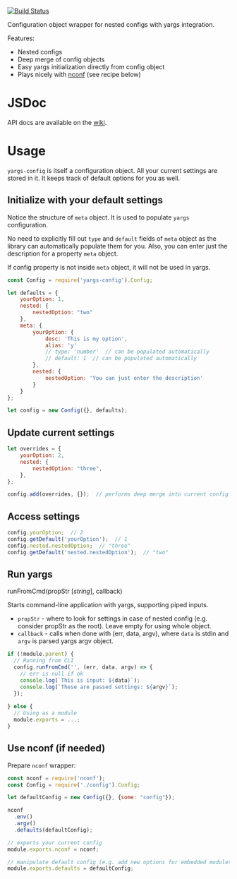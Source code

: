 [![Build Status](https://travis-ci.org/roman-spiridonov/yargs-config.svg?branch=master)](https://travis-ci.org/roman-spiridonov/yargs-config)

Configuration object wrapper for nested configs with yargs integration.

Features:
* Nested configs
* Deep merge of config objects
* Easy yargs initialization directly from config object
* Plays nicely with [nconf](https://github.com/indexzero/nconf) (see recipe below)

# JSDoc
API docs are available on the [wiki](../../wiki).

# Usage

`yargs-config` is itself a configuration object. All your current settings are stored in it.
It keeps track of default options for you as well.

## Initialize with your default settings
Notice the structure of `meta` object. It is used to populate `yargs` configuration.

No need to explicitly fill out `type` and `default` fields of `meta` object as 
the library can automatically populate them for you. Also, you can enter just the description for a property `meta` object.

If config property is not inside `meta` object, it will not be used in yargs.

```javascript
const Config = require('yargs-config').Config;

let defaults = {
    yourOption: 1,
    nested: {
        nestedOption: "two"
    },
    meta: {
        yourOption: {
            desc: 'This is my option',
            alias: 'y'
            // type: 'number'  // can be populated automatically
            // default: 1  // can be populated automatically
        },
        nested: {
            nestedOption: 'You can just enter the description'
        }
    }
};

let config = new Config({}, defaults);
```

## Update current settings
```javascript
let overrides = {
    yourOption: 2,
    nested: {
        nestedOption: "three",
    },
};

config.add(overrides, {});  // performs deep merge into current config state
```

## Access settings
```javascript
config.yourOption;  // 2
config.getDefault('yourOption');  // 1
config.nested.nestedOption;  // "three"
config.getDefault('nested.nestedOption');  // "two"
```

## Run yargs
runFromCmd(propStr [_string_], callback)

Starts command-line application with yargs, supporting piped inputs.
* `propStr` - where to look for settings in case of nested config (e.g. consider propStr as the root). Leave empty for using whole object.
* `callback` - calls when done with (err, data, argv), where `data` is stdin and `argv` is parsed yargs argv object.

```javascript
if (!module.parent) {
  // Running from CLI
  config.runFromCmd('', (err, data, argv) => {
    // err is null if ok
    console.log(`This is input: ${data}`);
    console.log(`These are passed settings: ${argv}`);
  });
  
} else {
  // Using as a module
  module.exports = ...;
}
```


## Use nconf (if needed)
Prepare `nconf` wrapper:
```javascript
const nconf = require('nconf');
const Config = require('./config').Config;

let defaultConfig = new Config({}, {some: "config"});

nconf
  .env()
  .argv()
  .defaults(defaultConfig);

// exports your current config
module.exports.nconf = nconf;  

// manipulate default config (e.g. add new options for embedded modules)
module.exports.defaults = defaultConfig;  
```
